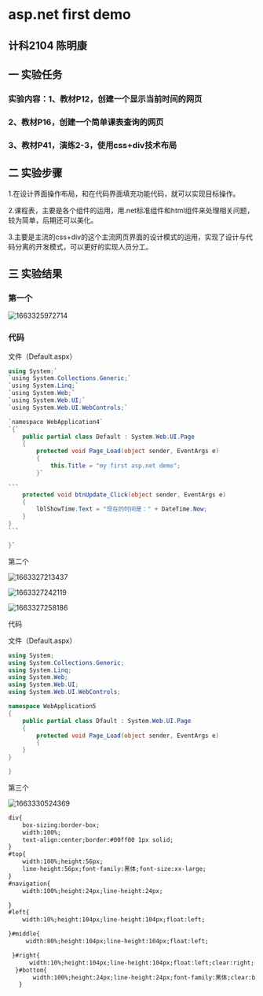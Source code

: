 # **asp.net first demo**

## 计科2104 陈明康 

##  一  实验任务

### 实验内容：1、教材P12，创建一个显示当前时间的网页 

###    			2、教材P16，创建一个简单课表查询的网页 

### 			3、教材P41，演练2-3，使用css+div技术布局  



## 二  实验步骤

1.在设计界面操作布局，和在代码界面填充功能代码，就可以实现目标操作。

2.课程表，主要是各个组件的运用，用.net标准组件和html组件来处理相关问题，较为简单，后期还可以美化。

3.主要是主流的css+div的这个主流网页界面的设计模式的运用，实现了设计与代码分离的开发模式，可以更好的实现人员分工。







## 三  实验结果

### 第一个

![1663325972714](C:\Users\CMK\AppData\Local\Temp\1663325972714.png)

### 代码

文件（Default.aspx）

~~~c#
using System;`
`using System.Collections.Generic;`
`using System.Linq;`
`using System.Web;`
`using System.Web.UI;`
`using System.Web.UI.WebControls;`

`namespace WebApplication4`
`{`
    public partial class Default : System.Web.UI.Page
    {
        protected void Page_Load(object sender, EventArgs e)
        {
            this.Title = "my first asp.net demo";
        }`

```
    protected void btnUpdate_Click(object sender, EventArgs e)
    {
        lblShowTime.Text = "现在的时间是：" + DateTime.Now;
    }
}
```

}`


~~~

第二个

![1663327213437](C:\Users\CMK\AppData\Local\Temp\1663327213437.png)

![1663327242119](C:\Users\CMK\AppData\Local\Temp\1663327242119.png)

![1663327258186](C:\Users\CMK\AppData\Local\Temp\1663327258186.png)



代码

文件（Default.aspx）



```c#
using System;
using System.Collections.Generic;
using System.Linq;
using System.Web;
using System.Web.UI;
using System.Web.UI.WebControls;

namespace WebApplication5
{
    public partial class Dfault : System.Web.UI.Page
    {
        protected void Page_Load(object sender, EventArgs e)
        {
    }
}

}
```

第三个

![1663330524369](C:\Users\CMK\AppData\Local\Temp\1663330524369.png)

```html
div{
    box-sizing:border-box;
    width:100%;
    text-align:center;border:#00ff00 1px solid;
}
#top{
    width:100%;height:56px;
    line-height:56px;font-family:黑体;font-size:xx-large;
}
#navigation{
    width:100%;height:24px;line-height:24px;

}
#left{
    width:10%;height:104px;line-height:104px;float:left;

}#middle{
     width:80%;height:104px;line-height:104px;float:left;

 }#right{
      width:10%;height:104px;line-height:104px;float:left;clear:right;
  }#bottom{
       width:100%;height:24px;line-height:24px;font-family:黑体;clear:both;
   }
```

